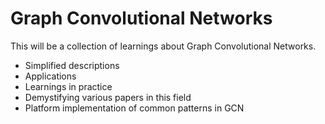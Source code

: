 # Graph Convolutional Networks

This will be a collection of learnings about Graph Convolutional Networks.
* Simplified descriptions
* Applications
* Learnings in practice
* Demystifying various papers in this field
* Platform implementation of common patterns in GCN 
